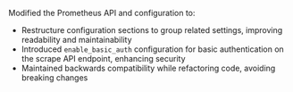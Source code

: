 Modified the Prometheus API and configuration to:
- Restructure configuration sections to group related settings, improving readability and maintainability
- Introduced `enable_basic_auth` configuration for basic authentication on the scrape API endpoint, enhancing security
- Maintained backwards compatibility while refactoring code, avoiding breaking changes
